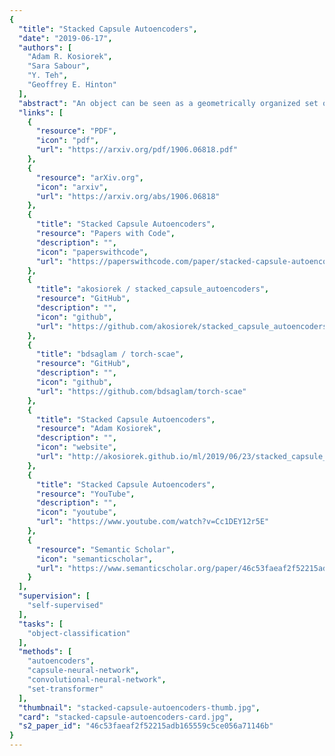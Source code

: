 ```yaml
---
{
  "title": "Stacked Capsule Autoencoders",
  "date": "2019-06-17",
  "authors": [
    "Adam R. Kosiorek",
    "Sara Sabour",
    "Y. Teh",
    "Geoffrey E. Hinton"
  ],
  "abstract": "An object can be seen as a geometrically organized set of interrelated parts. A system that makes explicit use of these geometric relationships to recognize objects should be naturally robust to changes in viewpoint, because the intrinsic geometric relationships are viewpoint-invariant. We describe an unsupervised version of capsule networks, in which a neural encoder, which looks at all of the parts, is used to infer the presence and poses of object capsules. The encoder is trained by backpropagating through a decoder, which predicts the pose of each already discovered part using a mixture of pose predictions. The parts are discovered directly from an image, in a similar manner, by using a neural encoder, which infers parts and their affine transformations. The corresponding decoder models each image pixel as a mixture of predictions made by affine-transformed parts. We learn object- and their part-capsules on unlabeled data, and then cluster the vectors of presences of object capsules. When told the names of these clusters, we achieve state-of-the-art results for unsupervised classification on SVHN (55%) and near state-of-the-art on MNIST (98.5%).",
  "links": [
    {
      "resource": "PDF",
      "icon": "pdf",
      "url": "https://arxiv.org/pdf/1906.06818.pdf"
    },
    {
      "resource": "arXiv.org",
      "icon": "arxiv",
      "url": "https://arxiv.org/abs/1906.06818"
    },
    {
      "title": "Stacked Capsule Autoencoders",
      "resource": "Papers with Code",
      "description": "",
      "icon": "paperswithcode",
      "url": "https://paperswithcode.com/paper/stacked-capsule-autoencoders"
    },
    {
      "title": "akosiorek / stacked_capsule_autoencoders",
      "resource": "GitHub",
      "description": "",
      "icon": "github",
      "url": "https://github.com/akosiorek/stacked_capsule_autoencoders"
    },
    {
      "title": "bdsaglam / torch-scae",
      "resource": "GitHub",
      "description": "",
      "icon": "github",
      "url": "https://github.com/bdsaglam/torch-scae"
    },
    {
      "title": "Stacked Capsule Autoencoders",
      "resource": "Adam Kosiorek",
      "description": "",
      "icon": "website",
      "url": "http://akosiorek.github.io/ml/2019/06/23/stacked_capsule_autoencoders.html"
    },
    {
      "title": "Stacked Capsule Autoencoders",
      "resource": "YouTube",
      "description": "",
      "icon": "youtube",
      "url": "https://www.youtube.com/watch?v=Cc1DEY12r5E"
    },
    {
      "resource": "Semantic Scholar",
      "icon": "semanticscholar",
      "url": "https://www.semanticscholar.org/paper/46c53faeaf2f52215adb165559c5ce056a71146b"
    }
  ],
  "supervision": [
    "self-supervised"
  ],
  "tasks": [
    "object-classification"
  ],
  "methods": [
    "autoencoders",
    "capsule-neural-network",
    "convolutional-neural-network",
    "set-transformer"
  ],
  "thumbnail": "stacked-capsule-autoencoders-thumb.jpg",
  "card": "stacked-capsule-autoencoders-card.jpg",
  "s2_paper_id": "46c53faeaf2f52215adb165559c5ce056a71146b"
}
---
```


